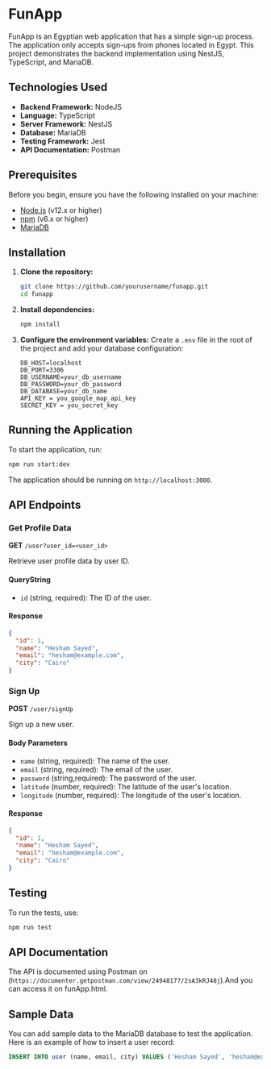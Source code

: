 # FunApp

FunApp is an Egyptian web application that has a simple sign-up process. The application only accepts sign-ups from phones located in Egypt. This project demonstrates the backend implementation using NestJS, TypeScript, and MariaDB.

## Technologies Used

- **Backend Framework:** NodeJS
- **Language:** TypeScript
- **Server Framework:** NestJS
- **Database:** MariaDB
- **Testing Framework:** Jest
- **API Documentation:** Postman

## Prerequisites

Before you begin, ensure you have the following installed on your machine:

- [Node.js](https://nodejs.org/en/download/) (v12.x or higher)
- [npm](https://www.npmjs.com/get-npm) (v6.x or higher)
- [MariaDB](https://mariadb.org/download/)

## Installation

1. **Clone the repository:**
   ```bash
   git clone https://github.com/yourusername/funapp.git
   cd funapp
   ```

2. **Install dependencies:**
   ```bash
   npm install
   ```

3. **Configure the environment variables:**
   Create a `.env` file in the root of the project and add your database configuration:
   ```dotenv
   DB_HOST=localhost
   DB_PORT=3306
   DB_USERNAME=your_db_username
   DB_PASSWORD=your_db_password
   DB_DATABASE=your_db_name
   API_KEY = you_google_map_api_key
   SECRET_KEY = you_secret_key
   ```


## Running the Application

To start the application, run:
```bash
npm run start:dev
```

The application should be running on `http://localhost:3000`.

## API Endpoints

### Get Profile Data
**GET** `/user?user_id=<user_id>`

Retrieve user profile data by user ID.

#### QueryString
- `id` (string, required): The ID of the user.

#### Response
```json
{
  "id": 1,
  "name": "Hesham Sayed",
  "email": "hesham@example.com",
  "city": "Cairo"
}
```

### Sign Up
**POST** `/user/signUp`

Sign up a new user.

#### Body Parameters
- `name` (string, required): The name of the user.
- `email` (string, required): The email of the user.
- `password` (string,required): The password of the user.
- `latitude` (number, required): The latitude of the user's location.
- `longitude` (number, required): The longitude of the user's location.

#### Response
```json
{
  "id": 1,
  "name": "Hesham Sayed",
  "email": "hesham@example.com",
  "city": "Cairo"
}
```

## Testing

To run the tests, use:
```bash
npm run test
```

## API Documentation

The API is documented using Postman on (`https://documenter.getpostman.com/view/24948177/2sA3kRJ48j`).And you can access it on funApp.html.

## Sample Data

You can add sample data to the MariaDB database to test the application. Here is an example of how to insert a user record:

```sql
INSERT INTO user (name, email, city) VALUES ('Hesham Sayed', 'hesham@example.com', 'Cairo');
```